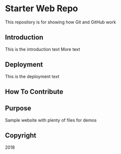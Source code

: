 # Starter Web Repo

This repository is for showing how Git and GitHub work

## Introduction
This is the introduction text
More text

## Deployment
This is the deployment text

## How To Contribute

## Purpose

Sample website with plenty of files for demos

## Copyright 

2018